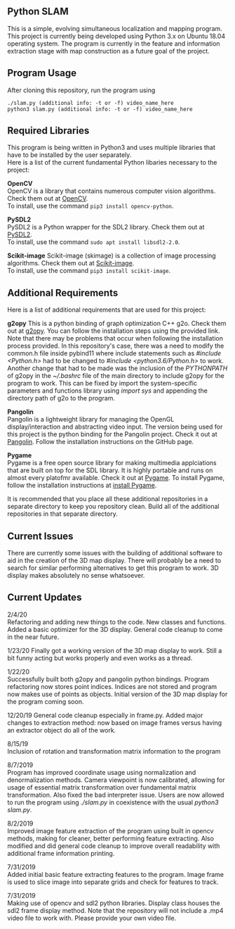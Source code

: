 ## Python SLAM    
This is a simple, evolving simultaneous localization and mapping program.
This project is currently being developed using Python 3.x on Ubuntu 18.04 operating system. The program is currently in the feature and
information extraction stage with map construction as a future goal of the project.

## Program Usage  
After cloning this repository, run the program using 
```
./slam.py (additional info: -t or -f) video_name_here
python3 slam.py (additional info: -t or -f) video_name_here
```

## Required Libraries
This program is being written in Python3 and uses multiple libraries that have to be installed by the user separately.  
Here is a list of the current fundamental Python libaries necessary to the project:  

**OpenCV**  
OpenCV is a library that contains numerous computer vision algorithms. Check them out at [OpenCV](https://docs.opencv.org/3.4/d1/dfb/intro.html).  
To install, use the command `pip3 install opencv-python`.

**PySDL2**  
PySDL2 is a Python wrapper for the SDL2 library. Check them out at [PySDL2](https://pysdl2.readthedocs.io/en/rel_0_9_6/index.html).  
To install, use the command `sudo apt install libsdl2-2.0`.

**Scikit-image**
Scikit-image (skimage) is a collection of image processing algorithms. Check them out at [Scikit-image](https://scikit-image.org/).  
To install, use the command `pip3 install scikit-image`.

## Additional Requirements
Here is a list of additional requirements that are used for this project:

**g2opy**
This is a python binding of graph optimization C++ g2o. Check them out at [g2opy](https://github.com/uoip/g2opy).
You can follow the installation steps using the provided link. Note that there may be problems that occur when following the installation process
provided. In this repository's case, there was a need to modify the common.h file inside pybind11 where include statements such as *#include <Python.h>*
had to be changed to *#include <python3.6/Python.h>* to work. Another change that had to be made was the inclusion of the *PYTHONPATH* of g2opy in
the *~/.bashrc* file of the main directory to include g2opy for the program to work. This can be fixed by import the system-specific parameters and 
functions library using *import sys* and appending the directory path of g2o to the program.

**Pangolin**  
Pangolin is a lightweight library for managing the OpenGL display/interaction and abstracting video input. The version being used for this project 
is the python binding for the Pangolin project. Check it out at [Pangolin](https://github.com/uoip/pangolin). Follow the installation instructions
on the GitHub page.

**Pygame**  
Pygame is a free open source library for making multimedia applciations that are built on top for the SDL library. It is highly portable and runs on
almost every platofmr available. Check it out at [Pygame](https://www.pygame.org/wiki/about). To install Pygame, follow the installation instructions
at [install Pygame](https://www.pygame.org/wiki/GettingStarted).

It is recommended that you place all these additional repositories in a separate directory to keep you repository clean. Build all of the
additional repositories in that separate directory.

## Current Issues  
There are currently some issues with the building of additional software to aid in the creation of the 3D map display. There will probably be a need 
to search for similar performing alternatives to get this program to work. 3D display makes absolutely no sense whatsoever.

## Current Updates 
2/4/20  
Refactoring and adding new things to the code. New classes and functions. Added a basic optimizer for the 3D display.
General code cleanup to come in the near future.

1/23/20
Finally got a working version of the 3D map display to work. Still a bit funny acting but works properly and even works
as a thread. 
 
1/22/20  
Successfully built both g2opy and pangolin python bindings. Program refactoring now stores point indices.
Indices are not stored and program now makes use of points as objects. Initial version of the 3D map 
display for the program coming soon.

12/20/19
General code cleanup especially in frame.py. Added major changes to extraction method: now based
on image frames versus having an extractor object do all of the work.

8/15/19  
Inclusion of rotation and transformation matrix information to the program

8/7/2019  
Program has improved coordinate usage using normalization and denormalization methods. Camera viewpoint is now
calibrated, allowing for usage of essential matrix transformation over fundamental matrix transformation. Also
fixed the bad interpreter issue. Users are now allowed to run the program using *./slam.py* in coexistence with
the usual *python3 slam.py*.

8/2/2019  
Improved image feature extraction of the program using built in opencv methods, making for cleaner, better
performing feature extracting. Also modified and did general code cleanup to improve overall readability
with additional frame information printing.

7/31/2019  
Added initial basic feature extracting features to the program. Image frame is used to slice image into
separate grids and check for features to track.

7/31/2019  
Making use of opencv and sdl2 python libraries. Display class houses the sdl2 frame display method.
Note that the repository will not include a .mp4 video file to work with. Please provide your own video file.
